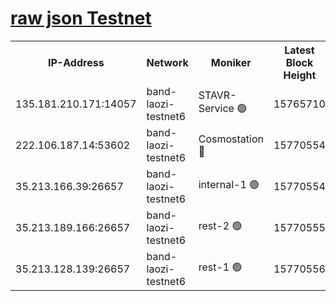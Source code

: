
[raw json Testnet](https://rpc-check.bandt.stavr.tech/bandt/rpcbandt_result.json)
=

<table><tr><th>IP-Address</th><th>Network</th><th>Moniker</th><th>Latest Block Height</th><th>Earliest Block Height</th><th>Catching Up</th><th>Tx Index</th><th>Voting Power</th><th>Scan Time</th></tr><tr><td>135.181.210.171:14057</td><td>band-laozi-testnet6</td><td>STAVR-Service 🟢</td><td>15765710</td><td>15322501</td><td>False</td><td>on</td><td>0</td><td>2024-02-12T03:56:20.630978999UTC</td></tr><tr><td>222.106.187.14:53602</td><td>band-laozi-testnet6</td><td>Cosmostation 🔴</td><td>15770554</td><td>15423001</td><td>False</td><td>on</td><td>2203623</td><td>2024-02-12T03:56:22.028450530UTC</td></tr><tr><td>35.213.166.39:26657</td><td>band-laozi-testnet6</td><td>internal-1 🟢</td><td>15770554</td><td>15670554</td><td>False</td><td>on</td><td>0</td><td>2024-02-12T03:56:22.976137183UTC</td></tr><tr><td>35.213.189.166:26657</td><td>band-laozi-testnet6</td><td>rest-2 🟢</td><td>15770555</td><td>15670555</td><td>False</td><td>on</td><td>0</td><td>2024-02-12T03:56:23.944755469UTC</td></tr><tr><td>35.213.128.139:26657</td><td>band-laozi-testnet6</td><td>rest-1 🟢</td><td>15770556</td><td>15670556</td><td>False</td><td>on</td><td>0</td><td>2024-02-12T03:56:27.032522576UTC</td></tr></table>
